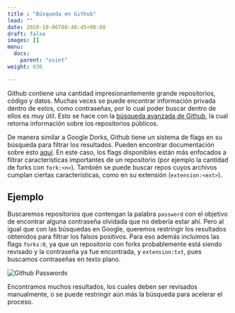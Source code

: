 ```yaml
---
title : "Búsqueda en Github"
lead: ""
date: 2020-10-06T08:48:45+00:00
draft: false
images: []
menu:
  docs:
    parent: "osint"
weight: 030

---
```


Github contiene una cantidad impresionantemente grande repositorios, código y datos. Muchas veces se puede
encontrar información privada dentro de estos, como contraseñas, por lo cual poder buscar dentro de
ellos es muy útil. Esto se hace con la [búsqueda avanzada de Github](https://github.com/search/advanced),
la cual retorna información sobre los repositorios públicos.

De manera similar a Google Dorks, Github tiene un sistema de flags en su búsqueda para filtrar los resultados.
Pueden encontrar documentación sobre esto [aquí](https://docs.github.com/en/github/searching-for-information-on-github/getting-started-with-searching-on-github).
En este caso, los flags disponibles están más enfocados a filtrar características importantes de un
repositorio (por ejemplo la cantidad de forks con `fork:<n>`). También se puede buscar repos cuyos archivos
cumplan ciertas características, como en su extensión (`extension:<ext>`).

## Ejemplo

Buscaremos repositorios que contengan la palabra `password` con el objetivo de encontrar alguna contraseña
olvidada que no debería estar ahí. Pero al igual que con las búsquedas en Google, queremos restringir
los resultados obtenidos para filtrar los falsos positivos. Para eso además incluimos las flags
`forks:0`, ya que un repositorio con forks probablemente está siendo revisado y la contraseña ya fue
encontrada, y `extension:txt`, pues buscamos contraseñas en texto plano.

![Github Passwords](../github-passwords.png)

Encontramos muchos resultados, los cuales deben ser revisados manualmente, o se puede restringir aún más
la búsqueda para acelerar el proceso.

